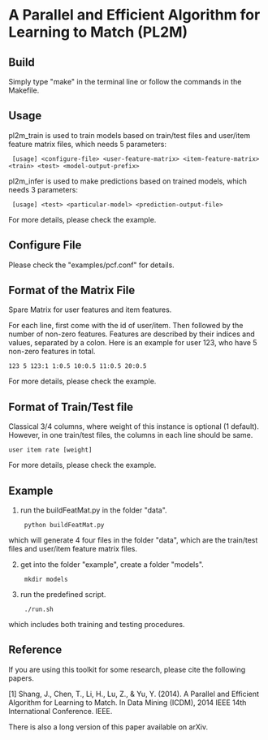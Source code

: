 A Parallel and Efficient Algorithm for Learning to Match (PL2M)
====

Build
----

Simply type "make" in the terminal line or follow the commands in the Makefile.

Usage
----

pl2m_train is used to train models based on train/test files and user/item feature matrix files, which needs 5 parameters:

     [usage] <configure-file> <user-feature-matrix> <item-feature-matrix> <train> <test> <model-output-prefix>

pl2m_infer is used to make predictions based on trained models, which needs 3 parameters:

     [usage] <test> <particular-model> <prediction-output-file>

For more details, please check the example.

Configure File
----

Please check the "examples/pcf.conf" for details.

Format of the Matrix File
----
Spare Matrix for user features and item features.

For each line, first come with the id of user/item. Then followed by the number of non-zero features. Features are described by their indices and values, separated by a colon. Here is an example for user 123, who have 5 non-zero features in total.

    123 5 123:1 1:0.5 10:0.5 11:0.5 20:0.5
    
For more details, please check the example.

Format of Train/Test file
----
Classical 3/4 columns, where weight of this instance is optional (1 default). However, in one train/test files, the columns in each line should be same.

    user item rate [weight]
    
For more details, please check the example.

Example
----

1. run the buildFeatMat.py in the folder "data".

        python buildFeatMat.py

which will generate 4 four files in the folder "data", which are the train/test files and user/item feature matrix files.

2. get into the folder "example", create a folder "models".

        mkdir models
    
3. run the predefined script.

        ./run.sh

which includes both training and testing procedures.

Reference
----

If you are using this toolkit for some research, please cite the following papers.

[1]  Shang, J., Chen, T., Li, H., Lu, Z., & Yu, Y. (2014). A Parallel and Efficient Algorithm for Learning to Match. In Data Mining (ICDM), 2014 IEEE 14th International Conference. IEEE.

There is also a long version of this paper available on arXiv.


